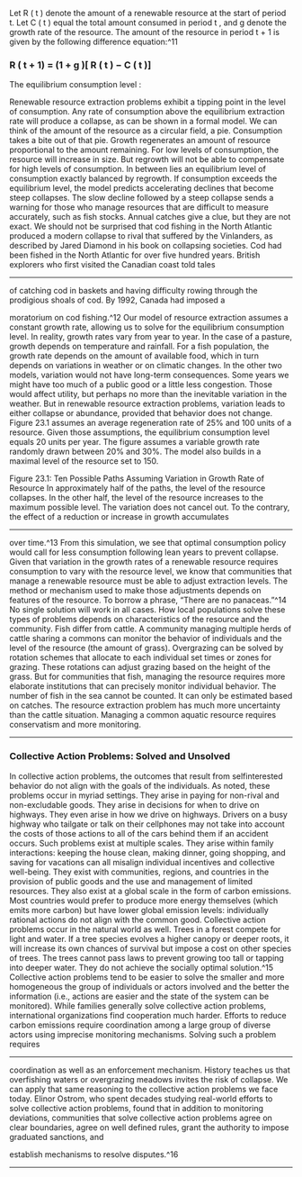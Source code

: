 Let R ( t ) denote the amount of a renewable resource at the start of period t. Let C ( t ) equal the total amount consumed in period t , and g denote the growth rate of the resource. The amount of the resource in period t + 1 is given by the following difference equation:^11 

### R ( t + 1) = (1 + g )[ R ( t ) − C ( t )] 

 The equilibrium consumption level : 

Renewable resource extraction problems exhibit a tipping point in the level of consumption. Any rate of consumption above the equilibrium extraction rate will produce a collapse, as can be shown in a formal model. We can think of the amount of the resource as a circular field, a pie. Consumption takes a bite out of that pie. Growth regenerates an amount of resource proportional to the amount remaining. For low levels of consumption, the resource will increase in size. But regrowth will not be able to compensate for high levels of consumption. In between lies an equilibrium level of consumption exactly balanced by regrowth. If consumption exceeds the equilibrium level, the model predicts accelerating declines that become steep collapses. The slow decline followed by a steep collapse sends a warning for those who manage resources that are difficult to measure accurately, such as fish stocks. Annual catches give a clue, but they are not exact. We should not be surprised that cod fishing in the North Atlantic produced a modern collapse to rival that suffered by the Vinlanders, as described by Jared Diamond in his book on collapsing societies. Cod had been fished in the North Atlantic for over five hundred years. British explorers who first visited the Canadian coast told tales 

---

of catching cod in baskets and having difficulty rowing through the prodigious shoals of cod. By 1992, Canada had imposed a 

moratorium on cod fishing.^12 Our model of resource extraction assumes a constant growth rate, allowing us to solve for the equilibrium consumption level. In reality, growth rates vary from year to year. In the case of a pasture, growth depends on temperature and rainfall. For a fish population, the growth rate depends on the amount of available food, which in turn depends on variations in weather or on climatic changes. In the other two models, variation would not have long-term consequences. Some years we might have too much of a public good or a little less congestion. Those would affect utility, but perhaps no more than the inevitable variation in the weather. But in renewable resource extraction problems, variation leads to either collapse or abundance, provided that behavior does not change. Figure 23.1 assumes an average regeneration rate of 25% and 100 units of a resource. Given those assumptions, the equilibrium consumption level equals 20 units per year. The figure assumes a variable growth rate randomly drawn between 20% and 30%. The model also builds in a maximal level of the resource set to 150. 

Figure 23.1: Ten Possible Paths Assuming Variation in Growth Rate of Resource In approximately half of the paths, the level of the resource collapses. In the other half, the level of the resource increases to the maximum possible level. The variation does not cancel out. To the contrary, the effect of a reduction or increase in growth accumulates 

---

over time.^13 From this simulation, we see that optimal consumption policy would call for less consumption following lean years to prevent collapse. Given that variation in the growth rates of a renewable resource requires consumption to vary with the resource level, we know that communities that manage a renewable resource must be able to adjust extraction levels. The method or mechanism used to make those adjustments depends on features of the resource. To borrow a phrase, “There are no panaceas.”^14 No single solution will work in all cases. How local populations solve these types of problems depends on characteristics of the resource and the community. Fish differ from cattle. A community managing multiple herds of cattle sharing a commons can monitor the behavior of individuals and the level of the resource (the amount of grass). Overgrazing can be solved by rotation schemes that allocate to each individual set times or zones for grazing. These rotations can adjust grazing based on the height of the grass. But for communities that fish, managing the resource requires more elaborate institutions that can precisely monitor individual behavior. The number of fish in the sea cannot be counted. It can only be estimated based on catches. The resource extraction problem has much more uncertainty than the cattle situation. Managing a common aquatic resource requires conservatism and more monitoring. 

---

### Collective Action Problems: Solved and Unsolved 

In collective action problems, the outcomes that result from selfinterested behavior do not align with the goals of the individuals. As noted, these problems occur in myriad settings. They arise in paying for non-rival and non-excludable goods. They arise in decisions for when to drive on highways. They even arise in how we drive on highways. Drivers on a busy highway who tailgate or talk on their cellphones may not take into account the costs of those actions to all of the cars behind them if an accident occurs. Such problems exist at multiple scales. They arise within family interactions: keeping the house clean, making dinner, going shopping, and saving for vacations can all misalign individual incentives and collective well-being. They exist with communities, regions, and countries in the provision of public goods and the use and management of limited resources. They also exist at a global scale in the form of carbon emissions. Most countries would prefer to produce more energy themselves (which emits more carbon) but have lower global emission levels: individually rational actions do not align with the common good. Collective action problems occur in the natural world as well. Trees in a forest compete for light and water. If a tree species evolves a higher canopy or deeper roots, it will increase its own chances of survival but impose a cost on other species of trees. The trees cannot pass laws to prevent growing too tall or tapping into deeper water. They do not achieve the socially optimal solution.^15 Collective action problems tend to be easier to solve the smaller and more homogeneous the group of individuals or actors involved and the better the information (i.e., actions are easier and the state of the system can be monitored). While families generally solve collective action problems, international organizations find cooperation much harder. Efforts to reduce carbon emissions require coordination among a large group of diverse actors using imprecise monitoring mechanisms. Solving such a problem requires 

---

coordination as well as an enforcement mechanism. History teaches us that overfishing waters or overgrazing meadows invites the risk of collapse. We can apply that same reasoning to the collective action problems we face today. Elinor Ostrom, who spent decades studying real-world efforts to solve collective action problems, found that in addition to monitoring deviations, communities that solve collective action problems agree on clear boundaries, agree on well defined rules, grant the authority to impose graduated sanctions, and 

establish mechanisms to resolve disputes.^16 

---